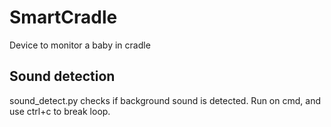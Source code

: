 # SmartCradle

Device to monitor a baby in cradle

## Sound detection
sound_detect.py checks if background sound is detected. Run on cmd, and use ctrl+c to break loop.